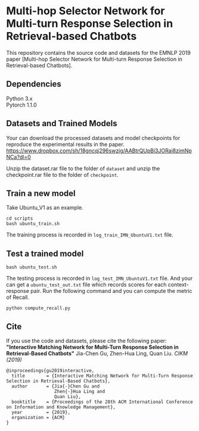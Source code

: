 # Multi-hop Selector Network for Multi-turn Response Selection in Retrieval-based Chatbots
This repository contains the source code and datasets for the EMNLP 2019 paper [Multi-hop Selector Network for Multi-turn Response Selection in Retrieval-based Chatbots]. <br>


## Dependencies
Python 3.x <br>
Pytorch 1.1.0

## Datasets and Trained Models
Your can download the processed datasets and model checkpoints for reproduce the experimental results in the paper. <br>
https://www.dropbox.com/sh/18gncqj296swzjg/AABtrQUpBi3JORai8zimNpNCa?dl=0

Unzip the dataset.rar file to the folder of ```dataset``` and unzip the checkpoint.rar file to the folder of ```checkpoint```.


## Train a new model
Take Ubuntu_V1 as an example.
```
cd scripts
bash ubuntu_train.sh
```
The training process is recorded in ```log_train_IMN_UbuntuV1.txt``` file.

## Test a trained model
```
bash ubuntu_test.sh
```
The testing process is recorded in ```log_test_IMN_UbuntuV1.txt``` file. And your can get a ```ubuntu_test_out.txt``` file which records scores for each context-response pair. Run the following command and you can compute the metric of Recall.
```
python compute_recall.py
```

## Cite
If you use the code and datasets, please cite the following paper:
**"Interactive Matching Network for Multi-Turn Response Selection in Retrieval-Based Chatbots"**
Jia-Chen Gu, Zhen-Hua Ling, Quan Liu. _CIKM (2019)_

```
@inproceedings{gu2019interactive,
  title        = {Interactive Matching Network for Multi-Turn Response Selection in Retrieval-Based Chatbots},
  author       = {Jia{-}Chen Gu and
                  Zhen{-}Hua Ling and
                  Quan Liu},
  booktitle    = {Proceedings of the 28th ACM International Conference on Information and Knowledge Management},
  year         = {2019},
  organization = {ACM}
}
```

